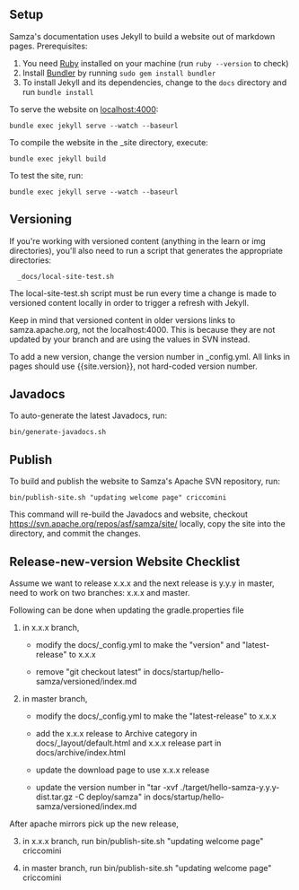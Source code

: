 <!--
   Licensed to the Apache Software Foundation (ASF) under one or more
   contributor license agreements.  See the NOTICE file distributed with
   this work for additional information regarding copyright ownership.
   The ASF licenses this file to You under the Apache License, Version 2.0
   (the "License"); you may not use this file except in compliance with
   the License.  You may obtain a copy of the License at

       http://www.apache.org/licenses/LICENSE-2.0

   Unless required by applicable law or agreed to in writing, software
   distributed under the License is distributed on an "AS IS" BASIS,
   WITHOUT WARRANTIES OR CONDITIONS OF ANY KIND, either express or implied.
   See the License for the specific language governing permissions and
   limitations under the License.
-->
## Setup

Samza's documentation uses Jekyll to build a website out of markdown pages. Prerequisites:

1. You need [Ruby](https://www.ruby-lang.org/) installed on your machine (run `ruby --version` to check)
2. Install [Bundler](http://bundler.io/) by running `sudo gem install bundler`
3. To install Jekyll and its dependencies, change to the `docs` directory and run `bundle install`

To serve the website on [localhost:4000](http://localhost:4000/):

    bundle exec jekyll serve --watch --baseurl

To compile the website in the \_site directory, execute:

    bundle exec jekyll build

To test the site, run:

    bundle exec jekyll serve --watch --baseurl

## Versioning

If you're working with versioned content (anything in the learn or img directories), you'll also need to run a script that generates the appropriate directories:

      _docs/local-site-test.sh

The local-site-test.sh script must be run every time a change is made to versioned content locally in order to trigger a refresh with Jekyll.

Keep in mind that versioned content in older versions links to samza.apache.org, not the localhost:4000. This is because they are not updated by your branch and are using the values in SVN instead.

To add a new version, change the version number in _config.yml. All links in pages should use {{site.version}}, not hard-coded version number.

## Javadocs

To auto-generate the latest Javadocs, run:

    bin/generate-javadocs.sh

## Publish

To build and publish the website to Samza's Apache SVN repository, run:

    bin/publish-site.sh "updating welcome page" criccomini

This command will re-build the Javadocs and website, checkout https://svn.apache.org/repos/asf/samza/site/ locally, copy the site into the directory, and commit the changes.

## Release-new-version Website Checklist

Assume we want to release x.x.x and the next release is y.y.y in master, need to work on two branches: x.x.x and master.

Following can be done when updating the gradle.properties file

1. in x.x.x branch,

    * modify the docs/_config.yml to make the "version" and "latest-release" to x.x.x

    * remove "git checkout latest" in docs/startup/hello-samza/versioned/index.md

2. in master branch,

    * modify the docs/_config.yml to make the "latest-release" to x.x.x

    * add the x.x.x release to Archive category in docs/_layout/default.html and x.x.x release part in docs/archive/index.html

    * update the download page to use x.x.x release

    * update the version number in "tar -xvf ./target/hello-samza-y.y.y-dist.tar.gz -C deploy/samza" in docs/startup/hello-samza/versioned/index.md

After apache mirrors pick up the new release,

3. in x.x.x branch, run bin/publish-site.sh "updating welcome page" criccomini

4. in master branch, run bin/publish-site.sh "updating welcome page" criccomini
